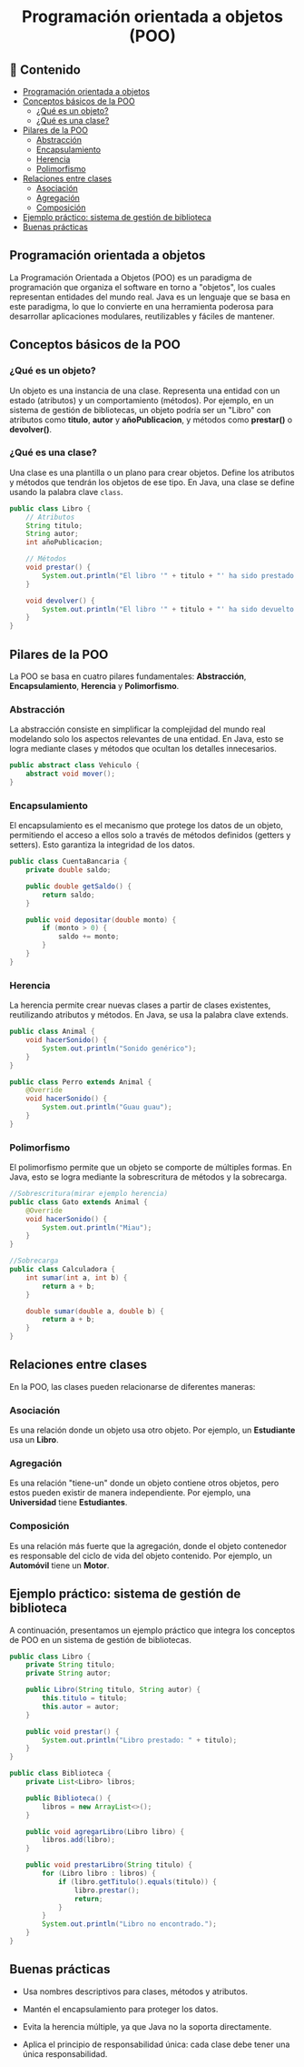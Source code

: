 <h1 align="center">Programación orientada a objetos (POO)</h1>

<h2>📑 Contenido</h2>

- [Programación orientada a objetos](#programación-orientada-a-objetos)
- [Conceptos básicos de la POO](#conceptos-básicos-de-la-poo)
  - [¿Qué es un objeto?](#qué-es-un-objeto)
  - [¿Qué es una clase?](#qué-es-una-clase)
- [Pilares de la POO](#pilares-de-la-poo)
  - [Abstracción](#abstracción)
  - [Encapsulamiento](#encapsulamiento)
  - [Herencia](#herencia)
  - [Polimorfismo](#polimorfismo)
- [Relaciones entre clases](#relaciones-entre-clases)
  - [Asociación](#asociación)
  - [Agregación](#agregación)
  - [Composición](#composición)
- [Ejemplo práctico: sistema de gestión de biblioteca](#ejemplo-práctico-sistema-de-gestión-de-biblioteca)
- [Buenas prácticas](#buenas-prácticas)

## Programación orientada a objetos

La Programación Orientada a Objetos (POO) es un paradigma de programación que organiza el software en torno a "objetos", los cuales representan entidades del mundo real. Java es un lenguaje que se basa en este paradigma, lo que lo convierte en una herramienta poderosa para desarrollar aplicaciones modulares, reutilizables y fáciles de mantener.

## Conceptos básicos de la POO

### ¿Qué es un objeto?

Un objeto es una instancia de una clase. Representa una entidad con un estado (atributos) y un comportamiento (métodos). Por ejemplo, en un sistema de gestión de bibliotecas, un objeto podría ser un "Libro" con atributos como **titulo**, **autor** y **añoPublicacion**, y métodos como **prestar()** o **devolver()**.

### ¿Qué es una clase?

Una clase es una plantilla o un plano para crear objetos. Define los atributos y métodos que tendrán los objetos de ese tipo. En Java, una clase se define usando la palabra clave `class`.

```java
public class Libro {
    // Atributos
    String titulo;
    String autor;
    int añoPublicacion;

    // Métodos
    void prestar() {
        System.out.println("El libro '" + titulo + "' ha sido prestado.");
    }

    void devolver() {
        System.out.println("El libro '" + titulo + "' ha sido devuelto.");
    }
}
```

## Pilares de la POO

La POO se basa en cuatro pilares fundamentales: **Abstracción**, **Encapsulamiento**, **Herencia** y **Polimorfismo**.

### Abstracción

La abstracción consiste en simplificar la complejidad del mundo real modelando solo los aspectos relevantes de una entidad. En Java, esto se logra mediante clases y métodos que ocultan los detalles innecesarios.

```java
public abstract class Vehiculo {
    abstract void mover();
}
```

### Encapsulamiento

El encapsulamiento es el mecanismo que protege los datos de un objeto, permitiendo el acceso a ellos solo a través de métodos definidos (getters y setters). Esto garantiza la integridad de los datos.

```java
public class CuentaBancaria {
    private double saldo;

    public double getSaldo() {
        return saldo;
    }

    public void depositar(double monto) {
        if (monto > 0) {
            saldo += monto;
        }
    }
}
```

### Herencia

La herencia permite crear nuevas clases a partir de clases existentes, reutilizando atributos y métodos. En Java, se usa la palabra clave extends.

```java
public class Animal {
    void hacerSonido() {
        System.out.println("Sonido genérico");
    }
}

public class Perro extends Animal {
    @Override
    void hacerSonido() {
        System.out.println("Guau guau");
    }
}
```

### Polimorfismo

El polimorfismo permite que un objeto se comporte de múltiples formas. En Java, esto se logra mediante la sobrescritura de métodos y la sobrecarga.

```java
//Sobrescritura(mirar ejemplo herencia)
public class Gato extends Animal {
    @Override
    void hacerSonido() {
        System.out.println("Miau");
    }
}

//Sobrecarga
public class Calculadora {
    int sumar(int a, int b) {
        return a + b;
    }

    double sumar(double a, double b) {
        return a + b;
    }
}
```

## Relaciones entre clases

En la POO, las clases pueden relacionarse de diferentes maneras:

### Asociación

Es una relación donde un objeto usa otro objeto. Por ejemplo, un **Estudiante** usa un **Libro**.

### Agregación

Es una relación "tiene-un" donde un objeto contiene otros objetos, pero estos pueden existir de manera independiente. Por ejemplo, una **Universidad** tiene **Estudiantes**.

### Composición

Es una relación más fuerte que la agregación, donde el objeto contenedor es responsable del ciclo de vida del objeto contenido. Por ejemplo, un **Automóvil** tiene un **Motor**.

## Ejemplo práctico: sistema de gestión de biblioteca

A continuación, presentamos un ejemplo práctico que integra los conceptos de POO en un sistema de gestión de bibliotecas.

```java
public class Libro {
    private String titulo;
    private String autor;

    public Libro(String titulo, String autor) {
        this.titulo = titulo;
        this.autor = autor;
    }

    public void prestar() {
        System.out.println("Libro prestado: " + titulo);
    }
}

public class Biblioteca {
    private List<Libro> libros;

    public Biblioteca() {
        libros = new ArrayList<>();
    }

    public void agregarLibro(Libro libro) {
        libros.add(libro);
    }

    public void prestarLibro(String titulo) {
        for (Libro libro : libros) {
            if (libro.getTitulo().equals(titulo)) {
                libro.prestar();
                return;
            }
        }
        System.out.println("Libro no encontrado.");
    }
}
```

## Buenas prácticas

- Usa nombres descriptivos para clases, métodos y atributos.

- Mantén el encapsulamiento para proteger los datos.

- Evita la herencia múltiple, ya que Java no la soporta directamente.

- Aplica el principio de responsabilidad única: cada clase debe tener una única responsabilidad.
